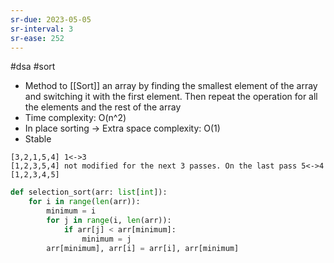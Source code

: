 ```yaml
---
sr-due: 2023-05-05
sr-interval: 3
sr-ease: 252
---
```


#dsa #sort

- Method to [[Sort]] an array by finding the smallest element of the array and switching
  it with the first element.
  Then repeat the operation for all the elements and the rest of the array
- Time complexity: O(n^2)
- In place sorting -> Extra space complexity: O(1)
- Stable

```
[3,2,1,5,4] 1<->3
[1,2,3,5,4] not modified for the next 3 passes. On the last pass 5<->4
[1,2,3,4,5]
```

```python
def selection_sort(arr: list[int]):
    for i in range(len(arr)):
        minimum = i
        for j in range(i, len(arr)):
            if arr[j] < arr[minimum]:
                minimum = j
        arr[minimum], arr[i] = arr[i], arr[minimum]
```
